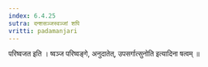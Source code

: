 ```yaml
---
index: 6.4.25
sutra: दन्शसञ्जस्वञ्जां शपि
vritti: padamanjari
---
```


  परिष्वजत इति । ष्वञ्ज परिष्वङ्गे, अनुदातेत्, उपसर्गात्सुनोति इत्यादिना षत्वम् ॥